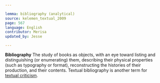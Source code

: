 ```yaml
---

lemma: bibliography (analytical)
source: kelemen_textual_2009
page: 567
language: English
contributor: Merisa
updated_by: Jesse

---
```


**Bibliography** The study of books as objects, with an eye toward listing and distinguishing (or enumerating) them, describing their physical properties (such as typography or format), reconstructing the histories of their production, and their contents. Textual bibliography is another term for [textual criticism](textualCriticism.html).
